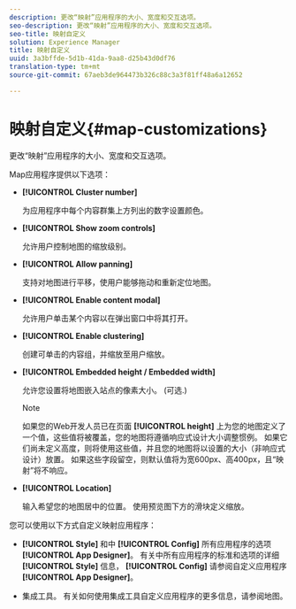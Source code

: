 ```yaml
---
description: 更改“映射”应用程序的大小、宽度和交互选项。
seo-description: 更改“映射”应用程序的大小、宽度和交互选项。
seo-title: 映射自定义
solution: Experience Manager
title: 映射自定义
uuid: 3a3bffde-5d1b-41da-9aa8-d25b43d0df76
translation-type: tm+mt
source-git-commit: 67aeb3de964473b326c88c3a3f81ff48a6a12652

---
```



# 映射自定义{#map-customizations}

更改“映射”应用程序的大小、宽度和交互选项。



Map应用程序提供以下选项：

* **[!UICONTROL Cluster number]**

   为应用程序中每个内容群集上方列出的数字设置颜色。

* **[!UICONTROL Show zoom controls]**

   允许用户控制地图的缩放级别。

* **[!UICONTROL Allow panning]**

   支持对地图进行平移，使用户能够拖动和重新定位地图。

* **[!UICONTROL Enable content modal]**

   允许用户单击某个内容以在弹出窗口中将其打开。

* **[!UICONTROL Enable clustering]**

   创建可单击的内容组，并缩放至用户缩放。

* **[!UICONTROL Embedded height / Embedded width]**

   允许您设置将地图嵌入站点的像素大小。 (可选.)

   >[!NOTE]
   >
   >如果您的Web开发人员已在页面 **[!UICONTROL height]** 上为您的地图定义了一个值，这些值将被覆盖，您的地图将遵循响应式设计大小调整惯例。 如果它们尚未定义高度，则将使用这些值，并且您的地图将以设置的大小（非响应式设计）放置。 如果这些字段留空，则默认值将为宽600px、高400px，且“映射”将不响应。

* **[!UICONTROL Location]**

   输入希望您的地图居中的位置。 使用预览图下方的滑块定义缩放。

您可以使用以下方式自定义映射应用程序：

* **[!UICONTROL Style]** 和中 **[!UICONTROL Config]** 所有应用程序的选项 **[!UICONTROL App Designer]**。 有关中所有应用程序的标准和选项的详细 **[!UICONTROL Style]** 信息， **[!UICONTROL Config]** 请参阅自定义应用程序 **[!UICONTROL App Designer]**。

* 集成工具。 有关如何使用集成工具自定义应用程序的更多信息，请参阅地图。

